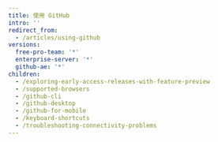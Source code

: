 ```yaml
---
title: 使用 GitHub
intro: ''
redirect_from:
  - /articles/using-github
versions:
  free-pro-team: '*'
  enterprise-server: '*'
  github-ae: '*'
children:
  - /exploring-early-access-releases-with-feature-preview
  - /supported-browsers
  - /github-cli
  - /github-desktop
  - /github-for-mobile
  - /keyboard-shortcuts
  - /troubleshooting-connectivity-problems
---
```


